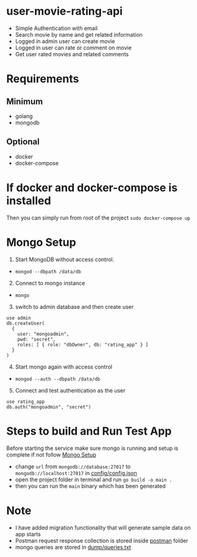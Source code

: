 # user-movie-rating-api

- Simple Authentication with email
- Search movie by name and get related information
- Logged in admin user can create movie
- Logged in user can rate or comment on movie
- Get user rated movies and related comments

# Requirements
## Minimum
- golang
- mongodb

## Optional
- docker
- docker-compose

# If docker and docker-compose is installed
Then you can simply run from root of the project `sudo docker-compose up`

# Mongo Setup
1) Start MongoDB without access control.
- `mongod --dbpath /data/db`

2) Connect to mongo instance
- `mongo`

3) switch to admin database and then create user
```
use admin
db.createUser(
  {
    user: "mongoadmin",
    pwd: "secret",
    roles: [ { role: "dbOwner", db: "rating_app" } ]
  }
)
```

4) Start mongo again with access control
- `mongod --auth --dbpath /data/db`

5) Connect and test authentication as the user
```
use rating_app
db.auth("mongoadmin", "secret")
```

# Steps to build and Run Test App
Before starting the service make sure
mongo is running and setup is complete if not follow [Mongo Setup](#mongo-setup)

- change `url` from `mongodb://database:27017` to `mongodb://localhost:27017` in [config/config.json](https://github.com/ChandanChainani/user-movie-rating-api/blob/main/config/config.json)
- open the project folder in terminal and run `go build -o main .`
- then you can run the `main` binary which has been generated

# Note
- I have added migration functionality that will generate sample data on app starts
- Postman request response collection is stored inside [postman](https://github.com/ChandanChainani/user-movie-rating-api/blob/main/postman/user-movie-rating-api.postman_collection.json) folder
- mongo queries are stored in [dump/queries.txt]( https://github.com/ChandanChainani/user-movie-rating-api/blob/main/dump/queries.txt )
